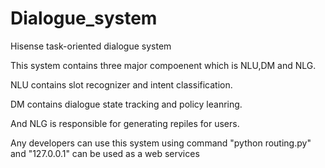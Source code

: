 # Dialogue_system
Hisense task-oriented dialogue system

This system contains three major compoenent which is NLU,DM and NLG.

NLU contains slot recognizer and intent classification.

DM contains dialogue state tracking and policy leanring.

And NLG is responsible for generating repiles for users.

Any developers can use this system using command "python routing.py" and "127.0.0.1" can be used as a web services


